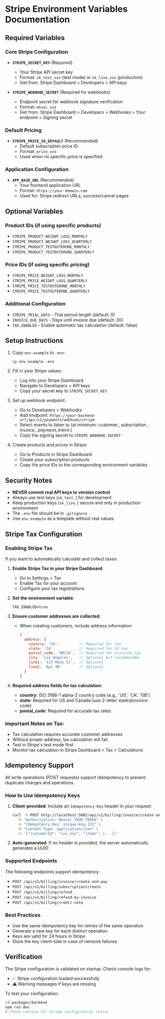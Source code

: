 # Stripe Environment Variables Documentation

## Required Variables

### Core Stripe Configuration
- **`STRIPE_SECRET_KEY`** (Required)
  - Your Stripe API secret key
  - Format: `sk_test_xxx` (test mode) or `sk_live_xxx` (production)
  - Get from: Stripe Dashboard > Developers > API keys

- **`STRIPE_WEBHOOK_SECRET`** (Required for webhooks)
  - Endpoint secret for webhook signature verification
  - Format: `whsec_xxx`
  - Get from: Stripe Dashboard > Developers > Webhooks > Your endpoint > Signing secret

### Default Pricing
- **`STRIPE_PRICE_ID_DEFAULT`** (Recommended)
  - Default subscription price ID
  - Format: `price_xxx`
  - Used when no specific price is specified

### Application Configuration
- **`APP_BASE_URL`** (Recommended)
  - Your frontend application URL
  - Format: `https://your-domain.com`
  - Used for: Stripe redirect URLs, success/cancel pages

## Optional Variables

### Product IDs (if using specific products)
- `STRIPE_PRODUCT_WEIGHT_LOSS_MONTHLY`
- `STRIPE_PRODUCT_WEIGHT_LOSS_QUARTERLY`
- `STRIPE_PRODUCT_TESTOSTERONE_MONTHLY`
- `STRIPE_PRODUCT_TESTOSTERONE_QUARTERLY`

### Price IDs (if using specific pricing)
- `STRIPE_PRICE_WEIGHT_LOSS_MONTHLY`
- `STRIPE_PRICE_WEIGHT_LOSS_QUARTERLY`
- `STRIPE_PRICE_TESTOSTERONE_MONTHLY`
- `STRIPE_PRICE_TESTOSTERONE_QUARTERLY`

### Additional Configuration
- `STRIPE_TRIAL_DAYS` - Trial period length (default: 0)
- `INVOICE_DUE_DAYS` - Days until invoice due (default: 30)
- `TAX_ENABLED` - Enable automatic tax calculation (default: false)

## Setup Instructions

1. Copy `env.example` to `.env`:
   ```bash
   cp env.example .env
   ```

2. Fill in your Stripe values:
   - Log into your Stripe Dashboard
   - Navigate to Developers > API keys
   - Copy your secret key to `STRIPE_SECRET_KEY`

3. Set up webhook endpoint:
   - Go to Developers > Webhooks
   - Add endpoint: `https://your-backend-url/api/v1/payments/webhook/stripe`
   - Select events to listen to (at minimum: customer.*, subscription.*, invoice.*, payment_intent.*)
   - Copy the signing secret to `STRIPE_WEBHOOK_SECRET`

4. Create products and prices in Stripe:
   - Go to Products in Stripe Dashboard
   - Create your subscription products
   - Copy the price IDs to the corresponding environment variables

## Security Notes

- **NEVER commit real API keys to version control**
- Always use test keys (`sk_test_`) for development
- Keep production keys (`sk_live_`) secure and only in production environment
- The `.env` file should be in `.gitignore`
- Use `env.example` as a template without real values

## Stripe Tax Configuration

### Enabling Stripe Tax

If you want to automatically calculate and collect taxes:

1. **Enable Stripe Tax in your Stripe Dashboard**:
   - Go to Settings > Tax
   - Enable Tax for your account
   - Configure your tax registrations

2. **Set the environment variable**:
   ```
   TAX_ENABLED=true
   ```

3. **Ensure customer addresses are collected**:
   - When creating customers, include address information:
     ```javascript
     {
       address: {
         country: 'US',         // Required for tax
         state: 'CA',           // Required for US tax
         postal_code: '90210',  // Required for accurate tax
         city: 'Los Angeles',   // Optional but recommended
         line1: '123 Main St',  // Optional
         line2: 'Apt 4B'        // Optional
       }
     }
     ```

4. **Required address fields for tax calculation**:
   - **country**: ISO 3166-1 alpha-2 country code (e.g., 'US', 'CA', 'GB')
   - **state**: Required for US and Canada (use 2-letter state/province code)
   - **postal_code**: Required for accurate tax rates

### Important Notes on Tax:
- Tax calculation requires accurate customer addresses
- Without proper address, tax calculation will fail
- Test in Stripe's test mode first
- Monitor tax calculation in Stripe Dashboard > Tax > Calculations

## Idempotency Support

All write operations (POST requests) support idempotency to prevent duplicate charges and operations.

### How to Use Idempotency Keys

1. **Client-provided**: Include an `Idempotency-Key` header in your request:
   ```bash
   curl -X POST http://localhost:5002/api/v1/billing/invoice/create-and-pay \
     -H "Authorization: Bearer YOUR_TOKEN" \
     -H "Idempotency-Key: unique-key-123" \
     -H "Content-Type: application/json" \
     -d '{"customerId": "cus_xxx", "items": [...]}'
   ```

2. **Auto-generated**: If no header is provided, the server automatically generates a UUID

### Supported Endpoints

The following endpoints support idempotency:
- `POST /api/v1/billing/invoice/create-and-pay`
- `POST /api/v1/billing/subscription/create`
- `POST /api/v1/billing/refund`
- `POST /api/v1/billing/refund-by-invoice`
- `POST /api/v1/billing/credit-note`

### Best Practices

- Use the same idempotency key for retries of the same operation
- Generate a new key for each distinct operation
- Keys are valid for 24 hours in Stripe
- Store the key client-side in case of network failures

## Verification

The Stripe configuration is validated on startup. Check console logs for:
- ✅ Stripe configuration loaded successfully
- ⚠️ Warning messages if keys are missing

To test your configuration:
```bash
cd packages/backend
npm run dev
# Check console for Stripe configuration status
```

